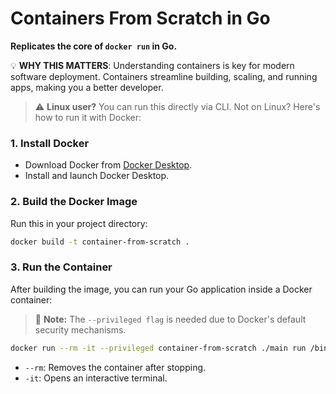 # Containers From Scratch in Go

**Replicates the core of `docker run` in Go.**

💡 **WHY THIS MATTERS**:
Understanding containers is key for modern software deployment. Containers streamline building, scaling, and running apps, making you a better developer.

> ⚠️ **Linux user?** You can run this directly via CLI. Not on Linux? Here's how to run it with Docker:

### 1. Install Docker

- Download Docker from [Docker Desktop](https://www.docker.com/products/docker-desktop).
- Install and launch Docker Desktop.

### 2. Build the Docker Image

Run this in your project directory:

```bash
docker build -t container-from-scratch .
```

### 3. Run the Container

After building the image, you can run your Go application inside a Docker container:

> 📌 **Note:** The `--privileged flag` is needed due to Docker's default security mechanisms.

```bash
docker run --rm -it --privileged container-from-scratch ./main run /bin/bash
```

- `--rm`: Removes the container after stopping.
- `-it`: Opens an interactive terminal.
